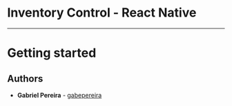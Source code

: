 # Inventory Control - React Native

---------------

# Getting started

## Authors

* **Gabriel Pereira** - [gabepereira](https://github.com/gabepereira)